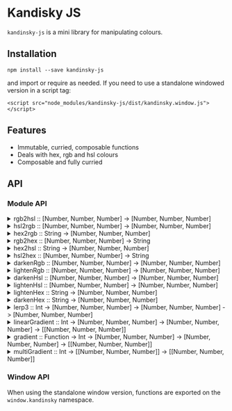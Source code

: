 # Kandisky JS

`kandinsky-js` is a mini library for manipulating colours.

## Installation

`npm install --save kandinsky-js`

and import or require as needed. If you need to use a standalone windowed version in a script tag:

`<script src="node_modules/kandinsky-js/dist/kandinsky.window.js"></script>`

## Features

- Immutable, curried, composable functions
- Deals with hex, rgb and hsl colours
- Composable and fully curried

## API

### Module API

<details>
  <summary>rgb2hsl :: [Number, Number, Number] -> [Number, Number, Number]</summary>
  <p><b>rgb2hsl(rgbArray)</b></p>
  returns a hsl array
</details>
<details>
  <summary>hsl2rgb :: [Number, Number, Number] -> [Number, Number, Number]</summary>
  <p><b>hsl2rgb(hslArray)</b></p>
  returns an rgb array
</details>
<details>
  <summary>hex2rgb :: String -> [Number, Number, Number]</summary>
  <p><b>hex2rgb(hexString)</b></p>
  returns an rgb array
</details>
<details>
  <summary>rgb2hex :: [Number, Number, Number] -> String</summary>
  <p><b>rgb2hex(rgbArray)</b></p>
  returns a hex string
</details>
<details>
  <summary>hex2hsl :: String -> [Number, Number, Number]</summary>
  <p><b>hex2hsl(hexString)</b></p>
  returns a hsl array
</details>
<details>
  <summary>hsl2hex :: [Number, Number, Number] -> String</summary>
  <p><b>hsl2hex(hslArray)</b></p>
  returns a hex string
</details>
<details>
  <summary>darkenRgb :: [Number, Number, Number] -> [Number, Number, Number]</summary>
  <p><b>darkenRgb(amount, rgbArray)</b></p>
  returns a darkened rgb array. `amount` is a value in the range `[0, 1]`
</details>
<details>
  <summary>lightenRgb :: [Number, Number, Number] -> [Number, Number, Number]</summary>
  <p><b>lightenRgb(amount, rgbArray)</b></p>
  returns a lightened rgb array. `amount` is a value in the range `[0, 1]`
</details>
<details>
  <summary>darkenHsl :: [Number, Number, Number] -> [Number, Number, Number]</summary>
  <p><b>darkenHsl(amount, hslArray)</b></p>
  returns a darkened hsl array. `amount` is a value in the range `[0, 1]`
</details>
<details>
  <summary>lightenHsl :: [Number, Number, Number] -> [Number, Number, Number]</summary>
  <p><b>lightenHsl(amount, hslArray)</b></p>
  returns a lightened hsl array. `amount` is a value in the range `[0, 1]`
</details>
<details>
  <summary>lightenHex :: String -> [Number, Number, Number]</summary>
  <p><b>lightenHex(amount, hexString)</b></p>
  returns a lightened hex string. `amount` is a value in the range `[0, 1]`
</details>
<details>
  <summary>darkenHex :: String -> [Number, Number, Number]</summary>
  <p><b>darkenHex(amount, hexString)</b></p>
  returns a darkened hex string. `amount` is a value in the range `[0, 1]`
</details>
<details>
  <summary>lerp3 :: Int -> [Number, Number, Number] -> [Number, Number, Number] -> [Number, Number, Number]</summary>
  <p><b>lerp3(t, c1, c2)</b></p>
  returns a Vector3 colour somewhere between `c1` and `c2`. `t` is the "time" value in the range `[0, 1]`
</details>
<details>
  <summary>linearGradient :: Int -> [Number, Number, Number] -> [Number, Number, Number] -> [[Number, Number, Number]]</summary>
  <p><b>linearGradient(n, c1, c2)</b></p>
  returns an length `n` array of Vector3 colours. colours are evenly spaced between `c1` and `c2`.
</details>
<details>
  <summary>gradient :: Function -> Int -> [Number, Number, Number] -> [Number, Number, Number] -> [[Number, Number, Number]]</summary>
  <p><b>gradient(easeFn, n, c1, c2)</b></p>
  returns an length `n` array of Vector3 colours. colours are between `c1` and `c2`, and are spaced according to the easing function `easeFn`.
</details>
<details>
  <summary>multiGradient :: Int -> [[Number, Number, Number]] -> [[Number, Number, Number]]</summary>
  <p><b>multiGradient(n, [col1, col3, ..., colN])</b></p>
  returns an length `n` array of Vector3 colours. colours are the ones formed from the `linearGradient(n/(numColours-1), col1, col2)` for all colours `col1, col2, ..., colN`
</details>


### Window API

When using the standalone window version, functions are exported on the `window.kandinsky` namespace.